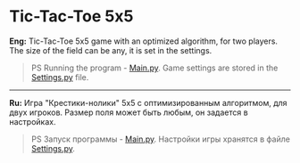 # Tic-Tac-Toe 5x5
**Eng:** Tic-Tac-Toe 5x5 game with an optimized algorithm, for two players. The size of the field can be any, it is set in the settings.
>PS Running the program - [Main.py](https://github.com/IvanBakanov/Tic-Tac-Toe_5x5/blob/main/Tic-Tac-Toe_5x5/Main.py). Game settings are stored in the [Settings.py](https://github.com/IvanBakanov/Tic-Tac-Toe_5x5/blob/main/Tic-Tac-Toe_5x5/Settings.py) file.

---

**Ru:** Игра "Крестики-нолики" 5x5 с оптимизированным алгоритмом, для двух игроков. Размер поля может быть любым, он задается в настройках.
>PS Запуск программы - [Main.py](https://github.com/IvanBakanov/Tic-Tac-Toe_5x5/blob/main/Tic-Tac-Toe_5x5/Main.py). Настройки игры хранятся в файле [Settings.py](https://github.com/IvanBakanov/Tic-Tac-Toe_5x5/blob/main/Tic-Tac-Toe_5x5/Settings.py).

